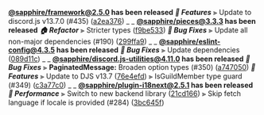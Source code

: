 **[@sapphire/framework@2.5.0](https://github.com/sapphiredev/framework/compare/v2.4.1...v2.5.0) has been released**
_**🚀 Features**_
⫸ Update to discord.js v13.7.0 (#435) ([a2ea376](https://github.com/sapphiredev/framework/commit/a2ea376))
_ _
**[@sapphire/pieces@3.3.3](https://github.com/sapphiredev/pieces/compare/v3.3.1...v3.3.3) has been released**
_**🏠 Refactor**_
⫸ Stricter types ([f9be533](https://github.com/sapphiredev/pieces/commit/f9be533))
_**🐛 Bug Fixes**_
⫸ Update all non-major dependencies (#190) ([299ffa9](https://github.com/sapphiredev/pieces/commit/299ffa9))
_ _
**[@sapphire/eslint-config@4.3.5](https://github.com/sapphiredev/utilities/compare/@sapphire/eslint-config@4.3.4...@sapphire/eslint-config@4.3.5) has been released**
_**🐛 Bug Fixes**_
⫸ Update dependencies ([089d11c](https://github.com/sapphiredev/utilities/commit/089d11c))
_ _
**[@sapphire/discord.js-utilities@4.11.0](https://github.com/sapphiredev/utilities/compare/@sapphire/discord.js-utilities@4.10.0...@sapphire/discord.js-utilities@4.11.0) has been released**
_**🐛 Bug Fixes**_
⫸ **PaginatedMessage:** Broaden option  types (#350) ([a747050](https://github.com/sapphiredev/utilities/commit/a747050))
_**🚀 Features**_
⫸ Update to DJS v13.7 ([76e4efd](https://github.com/sapphiredev/utilities/commit/76e4efd))
⫸ IsGuildMember type guard (#349) ([c3a77c0](https://github.com/sapphiredev/utilities/commit/c3a77c0))
_ _
**[@sapphire/plugin-i18next@2.5.1](https://github.com/sapphiredev/plugins/compare/@sapphire/plugin-i18next@2.5.0...@sapphire/plugin-i18next@2.5.1) has been released**
_**🏃 Performance**_
⫸ Switch to new backend library ([21cd166](https://github.com/sapphiredev/plugins/commit/21cd166))
⫸ Skip fetch language if locale is provided (#284) ([3bc645f](https://github.com/sapphiredev/plugins/commit/3bc645f))